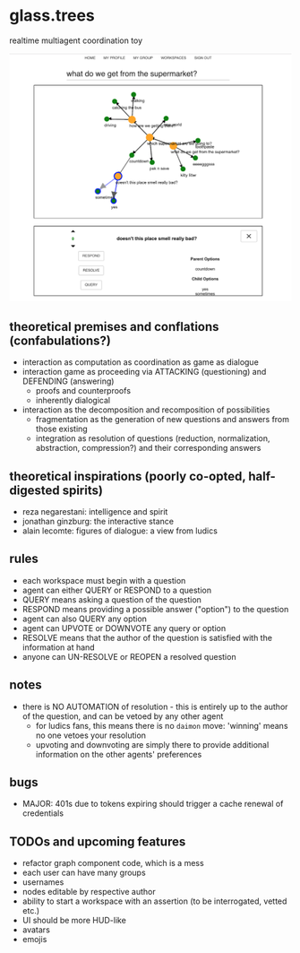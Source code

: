 # glass.trees

realtime multiagent coordination toy

![](./docs/images/glass_trees_screenshot_010119.png)

## theoretical premises and conflations (confabulations?)

- interaction as computation as coordination as game as dialogue
- interaction game as proceeding via ATTACKING (questioning) and DEFENDING (answering)
  - proofs and counterproofs
  - inherently dialogical
- interaction as the decomposition and recomposition of possibilities
  - fragmentation as the generation of new questions and answers from those existing
  - integration as resolution of questions (reduction, normalization, abstraction, compression?) and their corresponding answers

## theoretical inspirations (poorly co-opted, half-digested spirits)

- reza negarestani: intelligence and spirit
- jonathan ginzburg: the interactive stance
- alain lecomte: figures of dialogue: a view from ludics

## rules

- each workspace must begin with a question
- agent can either QUERY or RESPOND to a question
- QUERY means asking a question of the question
- RESPOND means providing a possible answer ("option") to the question
- agent can also QUERY any option
- agent can UPVOTE or DOWNVOTE any query or option
- RESOLVE means that the author of the question is satisfied with the information at hand
- anyone can UN-RESOLVE or REOPEN a resolved question

## notes

- there is NO AUTOMATION of resolution - this is entirely up to the author of the question, and can be vetoed by any other agent
  - for ludics fans, this means there is no `daimon` move: 'winning' means no one vetoes your resolution
  - upvoting and downvoting are simply there to provide additional information on the other agents' preferences

## bugs

- MAJOR: 401s due to tokens expiring should trigger a cache renewal of credentials

## TODOs and upcoming features

- refactor graph component code, which is a mess
- each user can have many groups
- usernames
- nodes editable by respective author
- ability to start a workspace with an assertion (to be interrogated, vetted etc.)
- UI should be more HUD-like
- avatars
- emojis
